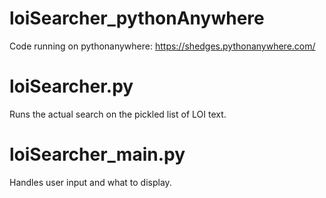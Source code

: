 # loiSearcher_pythonAnywhere
Code running on pythonanywhere: https://shedges.pythonanywhere.com/

# loiSearcher.py
Runs the actual search on the pickled list of LOI text.

# loiSearcher_main.py
Handles user input and what to display.
